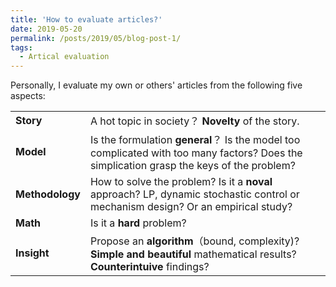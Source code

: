 ```yaml
---
title: 'How to evaluate articles?'
date: 2019-05-20
permalink: /posts/2019/05/blog-post-1/
tags:
  - Artical evaluation
---
```

Personally, I evaluate my own or others' articles from the following five aspects: 

|   |  |
|---| :---|
|**Story** |A hot topic in society？ **Novelty** of the story.|
|**Model**| Is the formulation **general**？ Is the model too complicated with too many factors? Does the simplication grasp the keys of the problem?|
|**Methodology** | How to solve the problem? Is it a **noval** approach? LP, dynamic stochastic control or mechanism design? Or an empirical study?|
|**Math**  |Is it a **hard** problem?|
|**Insight**| Propose an **algorithm**（bound, complexity)? **Simple and beautiful** mathematical results? **Counterintuive** findings?|
